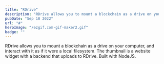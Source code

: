 ```yaml
---
title: "RDrive"
description: "RDrive allows you to mount a blockchain as a drive on your computer, and interact with it as if it were a local filesystem. The thumbnail is a website widget with a backend that uploads to RDrive. Built with NodeJS."
pubDate: "Sep 10 2022"
url: "#"
heroImage: "/ezgif.com-gif-maker2.gif"
badge: ""
---
```


RDrive allows you to mount a blockchain as a drive on your computer, and interact with it as if it were a local filesystem. The thumbnail is a website widget with a backend that uploads to RDrive. Built with NodeJS.